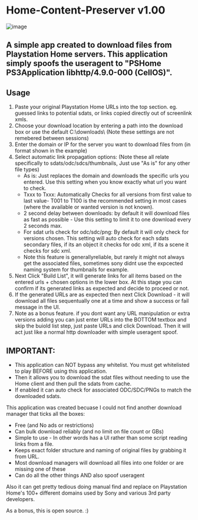 # Home-Content-Preserver v1.00

![image](https://github.com/user-attachments/assets/2be39726-979e-4d4b-b980-4b14026ce7a5)


## A simple app created to download files from Playstation Home servers. This application simply spoofs the useragent to "PSHome PS3Application libhttp/4.9.0-000 (CellOS)". 

## Usage
1. Paste your original Playstation Home URLs into the top section. eg. guessed links to potential sdats, or links copied directly out of screenlink xmls. 
2. Choose your download location by entering a path into the download box or use the default C:\downloads\ (Note these settings are not remebered between sessions)
3. Enter the domain or IP for the server you want to download files from (in format shown in the example) 
4. Select automatic link propagation options: (Note these all relate specifically to sdats/odc/sdcs/thumbnails, Just use "As is" for any other file types)
   - As is: Just replaces the domain and downloads the specific urls you entered. Use this setting when you know exactly what url you want to check.
   - Txxx to Txxx: Automatically Checks for all versions from first value to last value- T001 to T100 is the recommended setting in most cases (where the available or wanted version is not known).
   - 2 second delay between downloads: by default it will download files as fast as possible - Use this setting to limit it to one download every 2 seconds max.
   - For sdat urls check for odc/sdc/png: By default it will only check for versions chosen. This setting will auto check for each sdats secondary files, if its an object it checks for odc xml, if its a scene it checks for sdc xml. 
   - Note this feature is generallyreliable, but rarely it might not always get the associated files, sometimes sony didnt use the expcected naming system for thumbnails for example.
5. Next Click "Build List", it will generate links for all items based on the entered urls + chosen options in the lower box. At this stage you can confirm if its generated links as expected and decide to proceed or not. 
6. If the generated URLs are as expected then next Click Download - it will download all files sequentually one at a time and show a success or fail message in the UI.
7. Note as a bonus feature. if you dont want any URL manipulation or extra versions adding you can just enter URLs into the BOTTOM textbox and skip the buiold list step, just paste URLs and click Download. Then it will act just like a normal http downloader with simple useragent spoof.

   
## IMPORTANT:
- This application can NOT bypass any whitelist. You must get whitelisted to play BEFORE using this application.
- Then it allows you to download the sdat files without needing to use the Home client and then pull the sdats from cache.
- If enabled it can auto check for associated ODC/SDC/PNGs to match the downloaded sdats.

This application was created becuase I could not find another download manager that ticks all the boxes:
- Free (and No ads or restrictions)
- Can bulk download reliably (and no limit on file count or GBs)
- Simple to use - In other words has a UI rather than some script reading links from a file.   
- Keeps exact folder structure and naming of original files by grabbing it from URL.
- Most download managers will download all files into one folder or are missing one of these
- Can do all the other things AND also spoof useragent

Also it can get pretty tedious doing manual find and replace on Playstation Home's 100+ different domains used by Sony and various 3rd party developers. 

As a bonus, this is open source. :)
